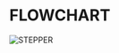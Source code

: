 # FLOWCHART

![STEPPER](https://user-images.githubusercontent.com/101561263/164891824-1760e0f5-5428-4d7d-a64f-05658ab39c12.jpeg)
